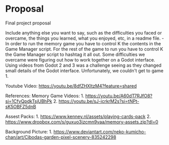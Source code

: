 # Proposal
Final project proposal

Include anything else you want to say, such as the difficulties you faced or overcame, the things you learned, what you enjoyed, etc, in a readme file.
    - In order to run the memory game you have to control K the contents in the Game Manager script. For the rest of the game to run you have to control K the Game Manager script to hashtag it all out. Some difficulties we overcame were figuring out how to work together on a Godot interface. Using videos from Godot 2 and 3 was a challenge seeing as they changed small details of the Godot interface. Unfortunately, we couldn't get to game 1.  

Youtube Video: https://youtu.be/8dfZHXltzM4?feature=shared

References: 
Memory Game Videos: 
    1. https://youtu.be/A60dT7RJfO8?si=1CfvQpdkTsjUBhPk
    2. https://youtu.be/sJ-icrkrM2s?si=tNPt-sK5OBFZ5dnB

Assest Packs: 
    1. https://www.kenney.nl/assets/playing-cards-pack
    2. https://www.dropbox.com/s/guxuo3izcmn9vaa/memory-assets.zip?dl=0

Background Picture: 
    1. https://www.deviantart.com/neko-kumicho-chan/art/Cibodas-garden-pixel-scenery-835242298